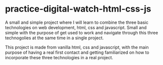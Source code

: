 # practice-digital-watch-html-css-js
A small and simple project where I will learn to combine the three basic technologies on web development, html, css and javascript. Small and simple with the purpose of get used to work and navigate through this three technogolies at the same time in a single project.

This project is made from vanilla html, css and javascript, with the main purpose of having a real first contact and getting familiarized on how to incorporate these three technologies in a real project.